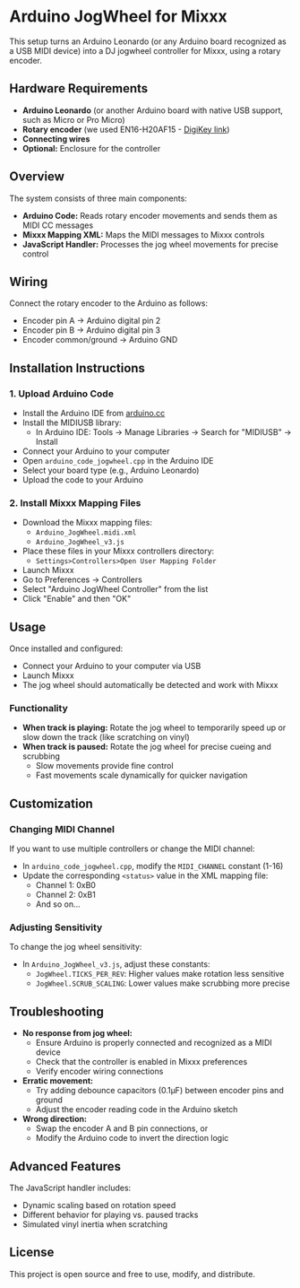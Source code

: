 # Arduino JogWheel for Mixxx

This setup turns an Arduino Leonardo (or any Arduino board recognized as a USB MIDI device) into a DJ jogwheel controller for Mixxx, using a rotary encoder.

## Hardware Requirements

- **Arduino Leonardo** (or another Arduino board with native USB support, such as Micro or Pro Micro)
- **Rotary encoder** (we used EN16-H20AF15 - [DigiKey link](https://www.digikey.com/en/products/detail/tt-electronics-bi/EN16-H20AF15/2408777))
- **Connecting wires**
- **Optional:** Enclosure for the controller

## Overview

The system consists of three main components:
- **Arduino Code:** Reads rotary encoder movements and sends them as MIDI CC messages
- **Mixxx Mapping XML:** Maps the MIDI messages to Mixxx controls
- **JavaScript Handler:** Processes the jog wheel movements for precise control

## Wiring

Connect the rotary encoder to the Arduino as follows:
- Encoder pin A → Arduino digital pin 2
- Encoder pin B → Arduino digital pin 3
- Encoder common/ground → Arduino GND

## Installation Instructions

### 1. Upload Arduino Code
- Install the Arduino IDE from [arduino.cc](https://www.arduino.cc/)
- Install the MIDIUSB library:
  - In Arduino IDE: Tools → Manage Libraries → Search for "MIDIUSB" → Install
- Connect your Arduino to your computer
- Open `arduino_code_jogwheel.cpp` in the Arduino IDE
- Select your board type (e.g., Arduino Leonardo)
- Upload the code to your Arduino

### 2. Install Mixxx Mapping Files
- Download the Mixxx mapping files:
  - `Arduino_JogWheel.midi.xml`
  - `Arduino_JogWheel_v3.js`
- Place these files in your Mixxx controllers directory:
   - `Settings>Controllers>Open User Mapping Folder`
- Launch Mixxx
- Go to Preferences → Controllers
- Select "Arduino JogWheel Controller" from the list
- Click "Enable" and then "OK"

## Usage

Once installed and configured:
- Connect your Arduino to your computer via USB
- Launch Mixxx
- The jog wheel should automatically be detected and work with Mixxx

### Functionality
- **When track is playing:** Rotate the jog wheel to temporarily speed up or slow down the track (like scratching on vinyl)
- **When track is paused:** Rotate the jog wheel for precise cueing and scrubbing
  - Slow movements provide fine control
  - Fast movements scale dynamically for quicker navigation

## Customization

### Changing MIDI Channel
If you want to use multiple controllers or change the MIDI channel:
- In `arduino_code_jogwheel.cpp`, modify the `MIDI_CHANNEL` constant (1-16)
- Update the corresponding `<status>` value in the XML mapping file:
  - Channel 1: 0xB0
  - Channel 2: 0xB1
  - And so on...

### Adjusting Sensitivity
To change the jog wheel sensitivity:
- In `Arduino_JogWheel_v3.js`, adjust these constants:
  - `JogWheel.TICKS_PER_REV`: Higher values make rotation less sensitive
  - `JogWheel.SCRUB_SCALING`: Lower values make scrubbing more precise

## Troubleshooting

- **No response from jog wheel:**
  - Ensure Arduino is properly connected and recognized as a MIDI device
  - Check that the controller is enabled in Mixxx preferences
  - Verify encoder wiring connections
- **Erratic movement:**
  - Try adding debounce capacitors (0.1μF) between encoder pins and ground
  - Adjust the encoder reading code in the Arduino sketch
- **Wrong direction:**
  - Swap the encoder A and B pin connections, or
  - Modify the Arduino code to invert the direction logic

## Advanced Features

The JavaScript handler includes:
- Dynamic scaling based on rotation speed
- Different behavior for playing vs. paused tracks
- Simulated vinyl inertia when scratching

## License

This project is open source and free to use, modify, and distribute.